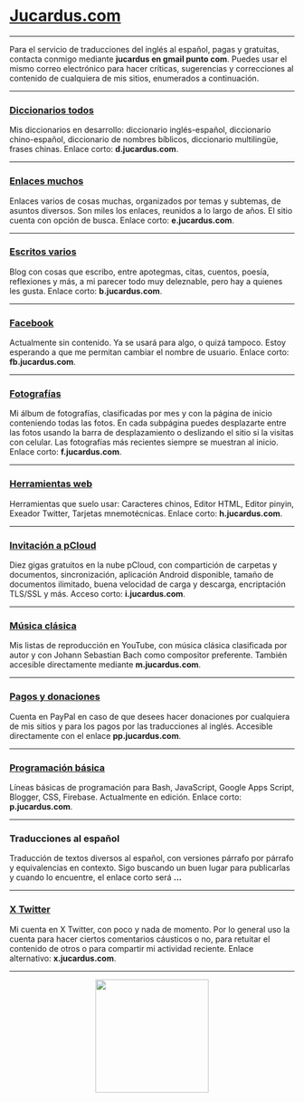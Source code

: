 # [Jucardus.com](https://jucardus.com)

---

Para el servicio de traducciones del inglés al español, pagas y gratuitas, contacta conmigo mediante **jucardus en gmail punto com**. Puedes usar el mismo correo electrónico para hacer críticas, sugerencias y correcciones al contenido de cualquiera de mis sitios, enumerados a continuación.

---

### [Diccionarios todos](https://d.jucardus.com)

Mis diccionarios en desarrollo: diccionario inglés-español, diccionario chino-español, diccionario de nombres bíblicos, diccionario multilingüe, frases chinas. Enlace corto: **d.jucardus.com**.

---

### [Enlaces muchos](https://e.jucardus.com)

Enlaces varios de cosas muchas, organizados por temas y subtemas, de asuntos diversos. Son miles los enlaces, reunidos a lo largo de años. El sitio cuenta con opción de busca. Enlace corto: **e.jucardus.com**.

---

### [Escritos varios](https://s.jucardus.com)

Blog con cosas que escribo, entre apotegmas, citas, cuentos, poesía, reflexiones y más, a mi parecer todo muy deleznable, pero hay a quienes les gusta. Enlace corto: **b.jucardus.com**.

---

### [Facebook](https://fb.jucardus.com)

Actualmente sin contenido. Ya se usará para algo, o quizá tampoco. Estoy esperando a que me permitan cambiar el nombre de usuario. Enlace corto: **fb.jucardus.com**.

---

### [Fotografías](https://f.jucardus.com)

Mi álbum de fotografías, clasificadas por mes y con la página de inicio conteniendo todas las fotos. En cada subpágina puedes desplazarte entre las fotos usando la barra de desplazamiento o deslizando el sitio si la visitas con celular. Las fotografías más recientes siempre se muestran al inicio. Enlace corto: **f.jucardus.com**.

---

### [Herramientas web](https://h.jucardus.com)

Herramientas que suelo usar: Caracteres chinos, Editor HTML, Editor pinyin, Exeador Twitter, Tarjetas mnemotécnicas. Enlace corto: **h.jucardus.com**.

---

### [Invitación a pCloud](https://i.jucardus.com)

Diez gigas gratuitos en la nube pCloud, con compartición de carpetas y documentos, sincronización, aplicación Android disponible, tamaño de documentos ilimitado, buena velocidad de carga y descarga, encriptación TLS/SSL y más. Acceso corto: **i.jucardus.com**.

---

### [Música clásica](https://m.jucardus.com)

Mis listas de reproducción en YouTube, con música clásica clasificada por autor y con Johann Sebastian Bach como compositor preferente. También accesible directamente mediante **m.jucardus.com**.

---

### [Pagos y donaciones](https://pp.jucardus.com)

Cuenta en PayPal en caso de que desees hacer donaciones por cualquiera de mis sitios y para los pagos por las traducciones al inglés. Accesible directamente con el enlace **pp.jucardus.com**.

---

### [Programación básica](https://p.jucardus.com)

Líneas básicas de programación para Bash, JavaScript, Google Apps Script, Blogger, CSS, Firebase. Actualmente en edición. Enlace corto: **p.jucardus.com**.

---

### Traducciones al español

Traducción de textos diversos al español, con versiones párrafo por párrafo y equivalencias en contexto. Sigo buscando un buen lugar para publicarlas y cuando lo encuentre, el enlace corto será **...**

---

### [X Twitter](https://x.jucardus.com)

Mi cuenta en X Twitter, con poco y nada de momento. Por lo general uso la cuenta para hacer ciertos comentarios cáusticos o no, para retuitar el contenido de otros o para compartir mi actividad reciente. Enlace alternativo: **x.jucardus.com**.

---

<p align="center">
  <img src="https://quickchart.io/qr?text=https://jucardus.github.io&size=250x250&margin=0&ecLevel=M&dark=333&light=efd&&format=png" width="200">
</p>
